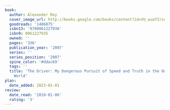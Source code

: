 ```yaml
---
book:
  author: Alexander Roy
  cover_image_url: http://books.google.com/books/content?id=VU_wuaTIrzoC&printsec=frontcover&img=1&zoom=1&edge=curl&source=gbs_api
  goodreads: '1406875'
  isbn13: '9780061227936'
  isbn9: 0061227935
  owned: ''
  pages: '336'
  publication_year: '2007'
  series: ''
  series_position: '2007'
  spine_color: '#ddac69'
  tags: ''
  title: 'The Driver: My Dangerous Pursuit of Speed and Truth in the Outlaw Racing
    World'
plan:
  date_added: 2023-01-01
review:
  date_read: '2010-01-06'
  rating: '3'
---
```

